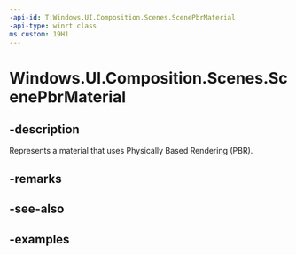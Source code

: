 ```yaml
---
-api-id: T:Windows.UI.Composition.Scenes.ScenePbrMaterial
-api-type: winrt class
ms.custom: 19H1
---
```


<!-- Class syntax.
public class ScenePbrMaterial : SceneMaterial, SceneMaterial
-->

# Windows.UI.Composition.Scenes.ScenePbrMaterial

## -description

Represents a material that uses Physically Based Rendering (PBR).



## -remarks

## -see-also

## -examples

